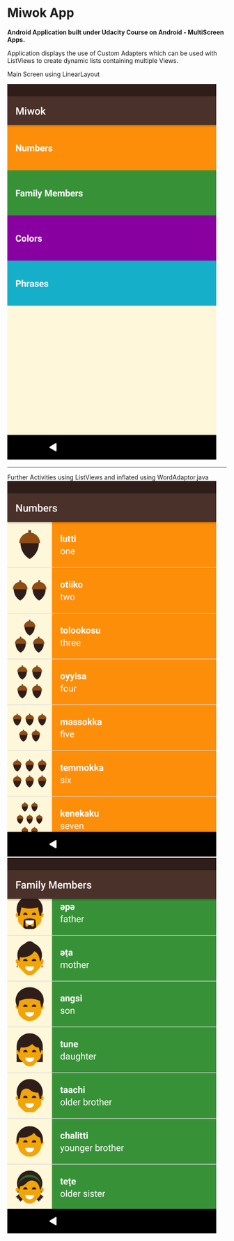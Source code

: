 Miwok App
===================================

<b>Android Application built under Udacity Course on Android - MultiScreen Apps.</b>

Application displays the use of Custom Adapters which can be used with ListViews
to create dynamic lists containing multiple Views.

Main Screen using LinearLayout

<img src="Screenshot1.png" width="480" height="860" alt="Screenshot 1"/>
<hr/>

Further Activities using ListViews and inflated using WordAdaptor.java
<br/>
<img src="Screenshot2.png" width="480" height="860" alt="Screenshot 2"/>
<br/>
<img src="Screenshot3.png" width="480" height="860" alt="Screenshot 3"/>
